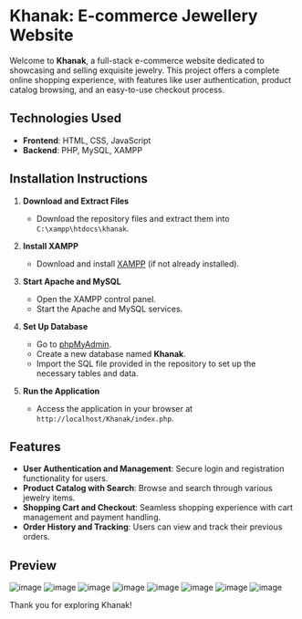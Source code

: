 # Khanak: E-commerce Jewellery Website

Welcome to **Khanak**, a full-stack e-commerce website dedicated to showcasing and selling exquisite jewelry. This project offers a complete online shopping experience, with features like user authentication, product catalog browsing, and an easy-to-use checkout process.

## Technologies Used

- **Frontend**: HTML, CSS, JavaScript
- **Backend**: PHP, MySQL, XAMPP

## Installation Instructions

1. **Download and Extract Files**  
   - Download the repository files and extract them into `C:\xampp\htdocs\khanak`.

2. **Install XAMPP**  
   - Download and install [XAMPP](https://www.apachefriends.org/index.html) (if not already installed).

3. **Start Apache and MySQL**  
   - Open the XAMPP control panel.
   - Start the Apache and MySQL services.

4. **Set Up Database**  
   - Go to [phpMyAdmin](http://localhost/phpmyadmin).
   - Create a new database named **Khanak**.
   - Import the SQL file provided in the repository to set up the necessary tables and data.

5. **Run the Application**  
   - Access the application in your browser at `http://localhost/Khanak/index.php`.

## Features

- **User Authentication and Management**: Secure login and registration functionality for users.
- **Product Catalog with Search**: Browse and search through various jewelry items.
- **Shopping Cart and Checkout**: Seamless shopping experience with cart management and payment handling.
- **Order History and Tracking**: Users can view and track their previous orders.

## Preview
![image](https://github.com/user-attachments/assets/019706b9-405a-4404-865c-100b5137a4d0)
![image](https://github.com/user-attachments/assets/f7b38037-92c2-4275-bcf1-2bd115d7dfec)
![image](https://github.com/user-attachments/assets/c697a66f-9bcb-4ba1-a6db-eed0ad5d94ea)
![image](https://github.com/user-attachments/assets/84fe1fd2-7cae-44c3-9cab-1c20cb98ccd5)
![image](https://github.com/user-attachments/assets/60d56fc9-decb-4d09-8214-66dcc33b66ab)
![image](https://github.com/user-attachments/assets/8f103cfc-3d67-4af3-9d13-69382df6b048)
![image](https://github.com/user-attachments/assets/4769ce75-5b75-40be-a98a-8f9c733170ab)
![image](https://github.com/user-attachments/assets/c90b7d0b-9851-4d38-91de-c206ae7e77e5)



Thank you for exploring Khanak!
